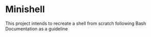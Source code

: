 # Minishell
This project intends to recreate a shell from scratch following Bash Documentation as a guideline
